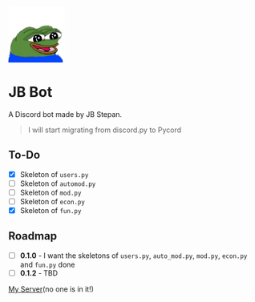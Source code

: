 ![Happy Pepe](images/PepeHappy.png)<br>
# JB Bot
A Discord bot made by JB Stepan.

> I will start migrating from discord.py to Pycord

## To-Do
- [x] Skeleton of `users.py`
- [ ] Skeleton of `automod.py`
- [ ] Skeleton of `mod.py`
- [ ] Skeleton of `econ.py`
- [x] Skeleton of `fun.py`

## Roadmap
- [ ] **0.1.0** - I want the skeletons of `users.py`, `auto_mod.py`, `mod.py`, `econ.py` and `fun.py` done
- [ ] **0.1.2** - TBD

[My Server](https://discord.gg/HYPVwxCPKB)(no one is in it!)
 
